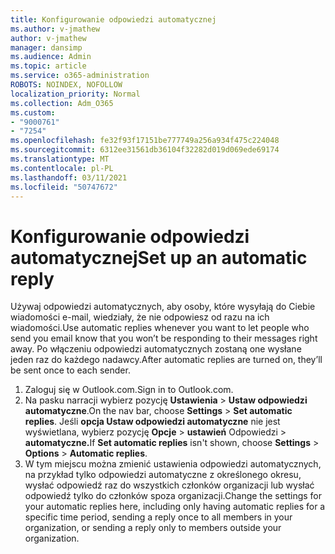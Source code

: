 ```yaml
---
title: Konfigurowanie odpowiedzi automatycznej
ms.author: v-jmathew
author: v-jmathew
manager: dansimp
ms.audience: Admin
ms.topic: article
ms.service: o365-administration
ROBOTS: NOINDEX, NOFOLLOW
localization_priority: Normal
ms.collection: Adm_O365
ms.custom:
- "9000761"
- "7254"
ms.openlocfilehash: fe32f93f17151be777749a256a934f475c224048
ms.sourcegitcommit: 6312ee31561db36104f32282d019d069ede69174
ms.translationtype: MT
ms.contentlocale: pl-PL
ms.lasthandoff: 03/11/2021
ms.locfileid: "50747672"
---
```

# <a name="set-up-an-automatic-reply"></a><span data-ttu-id="c5639-102">Konfigurowanie odpowiedzi automatycznej</span><span class="sxs-lookup"><span data-stu-id="c5639-102">Set up an automatic reply</span></span>

<span data-ttu-id="c5639-103">Używaj odpowiedzi automatycznych, aby osoby, które wysyłają do Ciebie wiadomości e-mail, wiedziały, że nie odpowiesz od razu na ich wiadomości.</span><span class="sxs-lookup"><span data-stu-id="c5639-103">Use automatic replies whenever you want to let people who send you email know that you won’t be responding to their messages right away.</span></span> <span data-ttu-id="c5639-104">Po włączeniu odpowiedzi automatycznych zostaną one wysłane jeden raz do każdego nadawcy.</span><span class="sxs-lookup"><span data-stu-id="c5639-104">After automatic replies are turned on, they’ll be sent once to each sender.</span></span>

1. <span data-ttu-id="c5639-105">Zaloguj się w Outlook.com.</span><span class="sxs-lookup"><span data-stu-id="c5639-105">Sign in to Outlook.com.</span></span>
2. <span data-ttu-id="c5639-106">Na pasku narracji wybierz pozycję **Ustawienia**  >  **Ustaw odpowiedzi automatyczne**.</span><span class="sxs-lookup"><span data-stu-id="c5639-106">On the nav bar, choose **Settings** > **Set automatic replies**.</span></span> <span data-ttu-id="c5639-107">Jeśli **opcja Ustaw odpowiedzi automatyczne** nie jest wyświetlana, wybierz pozycję **Opcje**  >  **ustawień** Odpowiedzi  >  **automatyczne.**</span><span class="sxs-lookup"><span data-stu-id="c5639-107">If **Set automatic replies** isn't shown, choose **Settings** > **Options** > **Automatic replies**.</span></span>
3. <span data-ttu-id="c5639-108">W tym miejscu można zmienić ustawienia odpowiedzi automatycznych, na przykład tylko odpowiedzi automatyczne z określonego okresu, wysłać odpowiedź raz do wszystkich członków organizacji lub wysłać odpowiedź tylko do członków spoza organizacji.</span><span class="sxs-lookup"><span data-stu-id="c5639-108">Change the settings for your automatic replies here, including only having automatic replies for a specific time period, sending a reply once to all members in your organization, or sending a reply only to members outside your organization.</span></span>
